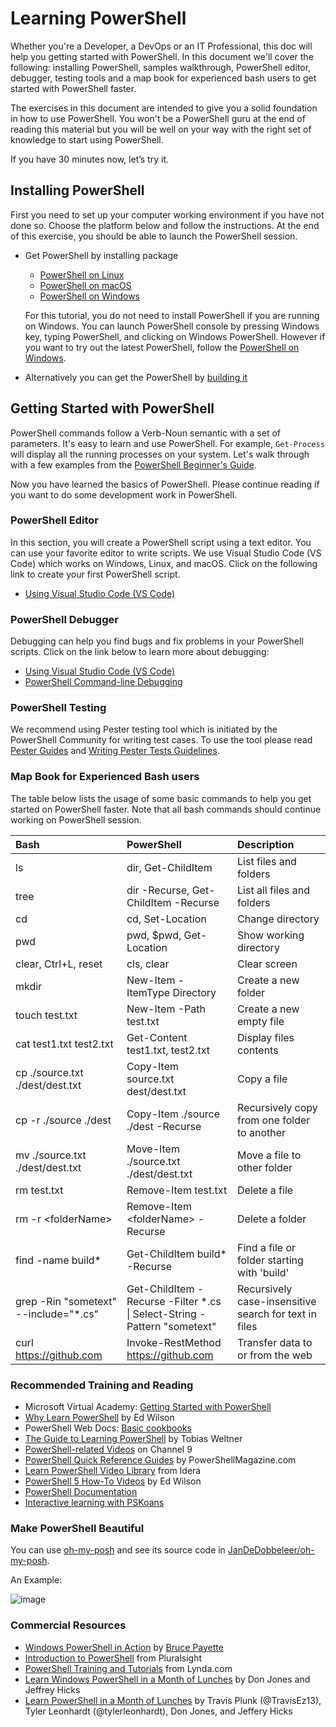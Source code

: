 # Learning PowerShell

Whether you're a Developer, a DevOps or an IT Professional, this doc will help you getting started with PowerShell.
In this document we'll cover the following:
installing PowerShell, samples walkthrough, PowerShell editor, debugger, testing tools and a map book for experienced bash users to get started with PowerShell faster.

The exercises in this document are intended to give you a solid foundation in how to use PowerShell.
You won't be a PowerShell guru at the end of reading this material but you will be well on your way with the right set of knowledge to start using PowerShell.

If you have 30 minutes now, let’s try it.

## Installing PowerShell

First you need to set up your computer working environment if you have not done so.
Choose the platform below and follow the instructions.
At the end of this exercise, you should be able to launch the PowerShell session.

- Get PowerShell by installing package
    * [PowerShell on Linux][inst-linux]
    * [PowerShell on macOS][inst-macos]
    * [PowerShell on Windows][inst-win]

  For this tutorial, you do not need to install PowerShell if you are running on Windows.
  You can launch PowerShell console by pressing Windows key, typing PowerShell, and clicking on Windows PowerShell.
  However if you want to try out the latest PowerShell, follow the [PowerShell on Windows][inst-win].

- Alternatively you can get the PowerShell by [building it][build-powershell]

[build-powershell]:../../README.md#building-the-repository
[inst-linux]: https://docs.microsoft.com/powershell/scripting/install/installing-powershell-core-on-linux
[inst-win]: https://docs.microsoft.com/powershell/scripting/install/installing-powershell-core-on-windows
[inst-macos]: https://docs.microsoft.com/powershell/scripting/install/installing-powershell-core-on-macos

## Getting Started with PowerShell

PowerShell commands follow a Verb-Noun semantic with a set of parameters.
It's easy to learn and use PowerShell.
For example, `Get-Process` will display all the running processes on your system.
Let's walk through with a few examples from the [PowerShell Beginner's Guide](powershell-beginners-guide.md).

Now you have learned the basics of PowerShell.
Please continue reading if you want to do some development work in PowerShell.

### PowerShell Editor

In this section, you will create a PowerShell script using a text editor.
You can use your favorite editor to write scripts.
We use Visual Studio Code (VS Code) which works on Windows, Linux, and macOS.
Click on the following link to create your first PowerShell script.

- [Using Visual Studio Code (VS Code)](https://docs.microsoft.com/powershell/scripting/dev-cross-plat/vscode/using-vscode)

### PowerShell Debugger

Debugging can help you find bugs and fix problems in your PowerShell scripts.
Click on the link below to learn more about debugging:

- [Using Visual Studio Code (VS Code)](https://docs.microsoft.com/powershell/scripting/dev-cross-plat/vscode/using-vscode#debugging-with-visual-studio-code)
- [PowerShell Command-line Debugging][cli-debugging]

[cli-debugging]:./debugging-from-commandline.md

### PowerShell Testing

We recommend using Pester testing tool which is initiated by the PowerShell Community for writing test cases.
To use the tool please read [Pester Guides](https://github.com/pester/Pester) and [Writing Pester Tests Guidelines](https://github.com/PowerShell/PowerShell/blob/master/docs/testing-guidelines/WritingPesterTests.md).

### Map Book for Experienced Bash users

The table below lists the usage of some basic commands to help you get started on PowerShell faster.
Note that all bash commands should continue working on PowerShell session.

| Bash                            | PowerShell                              | Description
|:--------------------------------|:----------------------------------------|:---------------------
| ls                              | dir, Get-ChildItem                      | List files and folders
| tree                            | dir -Recurse, Get-ChildItem -Recurse    | List all files and folders
| cd                              | cd, Set-Location                        | Change directory
| pwd                             | pwd, $pwd, Get-Location                 | Show working directory
| clear, Ctrl+L, reset            | cls, clear                              | Clear screen
| mkdir                           | New-Item -ItemType Directory            | Create a new folder
| touch test.txt                  | New-Item -Path test.txt                 | Create a new empty file
| cat test1.txt test2.txt         | Get-Content test1.txt, test2.txt        | Display files contents
| cp ./source.txt ./dest/dest.txt | Copy-Item source.txt dest/dest.txt      | Copy a file
| cp -r ./source ./dest           | Copy-Item ./source ./dest -Recurse      | Recursively copy from one folder to another
| mv ./source.txt ./dest/dest.txt | Move-Item ./source.txt ./dest/dest.txt  | Move a file to other folder
| rm test.txt                     | Remove-Item test.txt                    | Delete a file
| rm -r &lt;folderName>           | Remove-Item &lt;folderName> -Recurse    | Delete a folder
| find -name build*               | Get-ChildItem build* -Recurse           | Find a file or folder starting with 'build'
| grep -Rin "sometext" --include="*.cs" |Get-ChildItem -Recurse -Filter *.cs <br> \| Select-String -Pattern "sometext" | Recursively case-insensitive search for text in files
| curl https://github.com         | Invoke-RestMethod https://github.com    | Transfer data to or from the web

### Recommended Training and Reading

- Microsoft Virtual Academy: [Getting Started with PowerShell][getstarted-with-powershell]
- [Why Learn PowerShell][why-learn-powershell] by Ed Wilson
- PowerShell Web Docs: [Basic cookbooks][basic-cookbooks]
- [The Guide to Learning PowerShell][ebook-from-Idera] by Tobias Weltner
- [PowerShell-related Videos][channel9-learn-powershell] on Channel 9
- [PowerShell Quick Reference Guides][quick-reference] by PowerShellMagazine.com
- [Learn PowerShell Video Library][idera-learn-powershell] from Idera
- [PowerShell 5 How-To Videos][script-guy-how-to] by Ed Wilson
- [PowerShell Documentation](https://docs.microsoft.com/powershell)
- [Interactive learning with PSKoans](https://aka.ms/pskoans)

### Make PowerShell Beautiful

You can use [oh-my-posh](https://ohmyposh.dev/) and see
its source code in [JanDeDobbeleer/oh-my-posh](https://github.com/JanDeDobbeleer/oh-my-posh).

An Example:

![image](https://user-images.githubusercontent.com/50760269/206097676-58283ed0-d244-4c5c-813d-1218f8bed27f.png)

### Commercial Resources

- [Windows PowerShell in Action][in-action] by [Bruce Payette](https://github.com/brucepay)
- [Introduction to PowerShell][powershell-intro] from Pluralsight
- [PowerShell Training and Tutorials][lynda-training] from Lynda.com
- [Learn Windows PowerShell in a Month of Lunches][learn-win-powershell] by Don Jones and Jeffrey Hicks
- [Learn PowerShell in a Month of Lunches][learn-powershell] by Travis Plunk (@TravisEz13),
  Tyler Leonhardt (@tylerleonhardt), Don Jones, and Jeffery Hicks

[in-action]: https://www.amazon.com/Windows-PowerShell-Action-Second-Payette/dp/1935182137
[powershell-intro]: https://www.pluralsight.com/courses/powershell-intro
[lynda-training]: https://www.lynda.com/PowerShell-training-tutorials/5779-0.html
[learn-win-powershell]: https://www.amazon.com/Learn-Windows-PowerShell-Month-Lunches/dp/1617294160
[learn-powershell]: https://www.manning.com/books/learn-powershell-in-a-month-of-lunches

[getstarted-with-powershell]: https://channel9.msdn.com/Series/GetStartedPowerShell3
[why-learn-powershell]: https://blogs.technet.microsoft.com/heyscriptingguy/2014/10/18/weekend-scripter-why-learn-powershell/
[ebook-from-Idera]:https://www.idera.com/resourcecentral/whitepapers/powershell-ebook
[channel9-learn-powershell]: https://channel9.msdn.com/Search?term=powershell#ch9Search
[idera-learn-powershell]: https://community.idera.com/database-tools/powershell/video_library/
[quick-reference]: https://www.powershellmagazine.com/2014/04/24/windows-powershell-4-0-and-other-quick-reference-guides/
[script-guy-how-to]:https://blogs.technet.microsoft.com/tommypatterson/2015/09/04/ed-wilsons-powershell5-videos-now-on-channel9-2/
[basic-cookbooks]:https://docs.microsoft.com/powershell/scripting/samples/sample-scripts-for-administration

